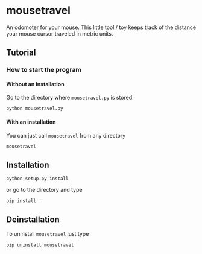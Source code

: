 # mousetravel

An [odomoter](https://en.wikipedia.org/wiki/Odometer) for your mouse. This little tool / toy keeps track of the distance your mouse cursor traveled in metric units.

## Tutorial

### How to start the program

#### Without an installation
Go to the directory where `mousetravel.py` is stored:
```
python mousetravel.py
```

#### With an installation
You can just call `mousetravel` from any directory
```
mousetravel
```

## Installation
```
python setup.py install
```
or go to the directory and type
```
pip install .
```

## Deinstallation
To uninstall `mousetravel` just type
```
pip uninstall mousetravel
```
